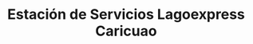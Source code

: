 ---
title: "Estación de Servicios Lagoexpress Caricuao"
url: /caracas/estacion-de-servicios-lagoexpress-caricuao/
shop: Allgemein
---